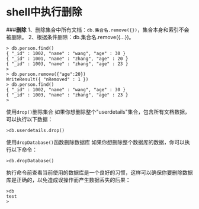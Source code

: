 ﻿# shell中执行删除

###**删除**
1、删除集合中所有文档：`db.集合名.remove({})`，集合本身和索引不会被删除。
2、根据条件删除：db.集合名.remove({...})。
```shell
> db.person.find()
{ "_id" : 1002, "name" : "wang", "age" : 30 }
{ "_id" : 1001, "name" : "zhang", "age" : 20 }
{ "_id" : 1003, "name" : "zhang", "age" : 23 }
>
> db.person.remove({"age":20})
WriteResult({ "nRemoved" : 1 })
> db.person.find()
{ "_id" : 1002, "name" : "wang", "age" : 30 }
{ "_id" : 1003, "name" : "zhang", "age" : 23 }
>
```
使用`drop()`删除集合
如果你想删除整个"userdetails"集合，包含所有文档数据，可以执行以下数据：
```shell
>db.userdetails.drop()
```
使用`dropDatabase()`函数删除数据库
如果你想删除整个数据库的数据，你可以执行以下命令：
```shell
>db.dropDatabase()
```
执行命令前查看当前使用的数据库是一个良好的习惯，这样可以确保你要删除数据库是正确的，以免造成误操作而产生数据丢失的后果：
```shell
>db
test
>
```








